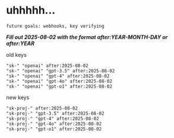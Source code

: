 # uhhhhh...

`future goals: webhooks, key verifying`



***Fill out 2025-08-02 with the format after:YEAR-MONTH-DAY or after:YEAR***

old keys
```
"sk-" "openai" after:2025-08-02
"sk-" "openai" "gpt-3.5" after:2025-08-02
"sk-" "openai" "gpt-4" after:2025-08-02
"sk-" "openai" "gpt-4o" after:2025-08-02
"sk-" "openai" "gpt-o1" after:2025-08-02
```

new keys
```
"sk-proj-" after:2025-08-02
"sk-proj-" "gpt-3.5" after:2025-08-02
"sk-proj-" "gpt-4" after:2025-08-02
"sk-proj-" "gpt-4o" after:2025-08-02
"sk-proj-" "gpt-o1" after:2025-08-02
```
